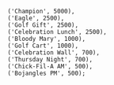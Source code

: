     ('Champion', 5000),
    ('Eagle', 2500),
    ('Golf Gift', 2500),
    ('Celebration Lunch', 2500),
    ('Bloody Mary', 1000),
    ('Golf Cart', 1000),
    ('Celebration Wall', 700),
    ('Thursday Night', 700),
    ('Chick-Fil-A AM', 500),
    ('Bojangles PM', 500);